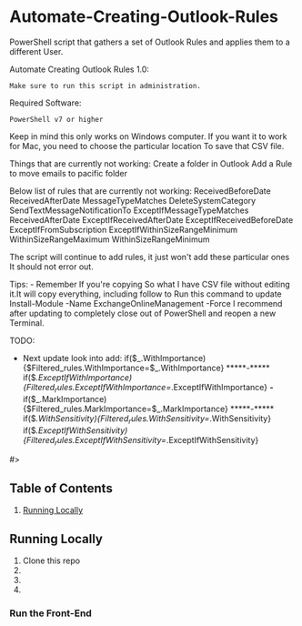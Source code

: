 # Automate-Creating-Outlook-Rules
PowerShell script that gathers a set of Outlook Rules and applies them to a different User.


Automate Creating Outlook Rules 1.0:

    Make sure to run this script in administration. 

Required Software:

    PowerShell v7 or higher
Keep in mind this only works on Windows computer. If you want it to work for Mac, you need to choose the particular location To save that CSV file.
    
Things that are currently not working:
   Create a folder in Outlook 
   Add a Rule to move emails to pacific folder 

 
Below list of rules that are currently not working: 
   ReceivedBeforeDate
   ReceivedAfterDate
   MessageTypeMatches
   DeleteSystemCategory
   SendTextMessageNotificationTo
   ExceptIfMessageTypeMatches
   ReceivedAfterDate
   ExceptIfReceivedAfterDate
   ExceptIfReceivedBeforeDate
   ExceptIfFromSubscription
   ExceptIfWithinSizeRangeMinimum
   WithinSizeRangeMaximum
   WithinSizeRangeMinimum  

The script will continue to add rules, it just won't add these particular ones It should not error out. 

Tips:
    - Remember If you're copying So what I have CSV file without editing it.It will copy everything, including follow to 
	Run this command to update 
   Install-Module -Name ExchangeOnlineManagement -Force 
   I recommend after updating to completely close out of PowerShell and reopen a new Terminal. 
 
TODO:
   - Next update look into add: 
      if($_.WithImportance){$Filtered_rules.WithImportance=$_.WithImportance} *****-*****
      if($_.ExceptIfWithImportance){$Filtered_rules.ExceptIfWithImportance=$_.ExceptIfWithImportance} *****-*****
      if($_.MarkImportance){$Filtered_rules.MarkImportance=$_.MarkImportance} *****-*****
      if($_.WithSensitivity){$Filtered_rules.WithSensitivity=$_.WithSensitivity}
      if($_.ExceptIfWithSensitivity){$Filtered_rules.ExceptIfWithSensitivity=$_.ExceptIfWithSensitivity}





#>



## Table of Contents 

1. [Running Locally](#running-locally)







## Running Locally
1. Clone this repo
1. 
1. 
1. 


### Run the Front-End
